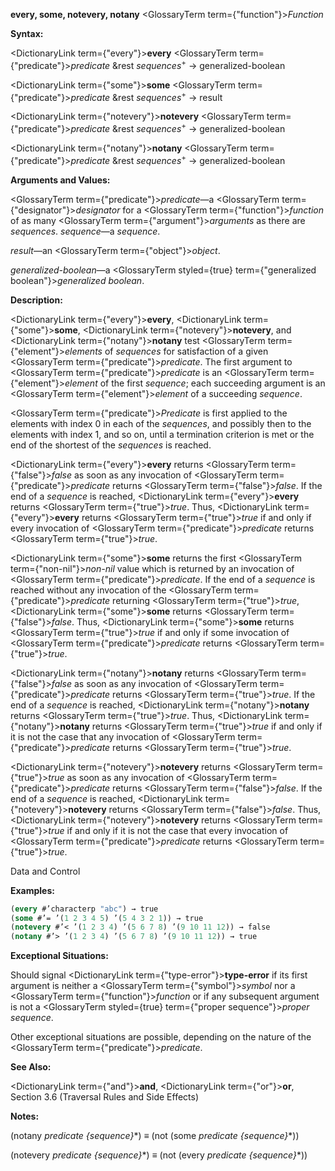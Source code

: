 **every, some, notevery, notany** <GlossaryTerm  term={"function"}><i>Function</i></GlossaryTerm> 



**Syntax:** 



<DictionaryLink  term={"every"}><b>every</b></DictionaryLink> <GlossaryTerm  term={"predicate"}><i>predicate</i></GlossaryTerm> &amp;rest *sequences*<sup>+</sup> → generalized-boolean 



<DictionaryLink  term={"some"}><b>some</b></DictionaryLink> <GlossaryTerm  term={"predicate"}><i>predicate</i></GlossaryTerm> &amp;rest *sequences*<sup>+</sup> → result 



<DictionaryLink  term={"notevery"}><b>notevery</b></DictionaryLink> <GlossaryTerm  term={"predicate"}><i>predicate</i></GlossaryTerm> &amp;rest *sequences*<sup>+</sup> → generalized-boolean 



<DictionaryLink  term={"notany"}><b>notany</b></DictionaryLink> <GlossaryTerm  term={"predicate"}><i>predicate</i></GlossaryTerm> &amp;rest *sequences*<sup>+</sup> → generalized-boolean 



**Arguments and Values:** 



<GlossaryTerm  term={"predicate"}><i>predicate</i></GlossaryTerm>—a <GlossaryTerm  term={"designator"}><i>designator</i></GlossaryTerm> for a <GlossaryTerm  term={"function"}><i>function</i></GlossaryTerm> of as many <GlossaryTerm  term={"argument"}><i>arguments</i></GlossaryTerm> as there are *sequences*. *sequence*—a *sequence*. 



*result*—an <GlossaryTerm  term={"object"}><i>object</i></GlossaryTerm>. 



*generalized-boolean*—a <GlossaryTerm styled={true} term={"generalized boolean"}><i>generalized boolean</i></GlossaryTerm>. 



**Description:** 



<DictionaryLink  term={"every"}><b>every</b></DictionaryLink>, <DictionaryLink  term={"some"}><b>some</b></DictionaryLink>, <DictionaryLink  term={"notevery"}><b>notevery</b></DictionaryLink>, and <DictionaryLink  term={"notany"}><b>notany</b></DictionaryLink> test <GlossaryTerm  term={"element"}><i>elements</i></GlossaryTerm> of *sequences* for satisfaction of a given <GlossaryTerm  term={"predicate"}><i>predicate</i></GlossaryTerm>. The first argument to <GlossaryTerm  term={"predicate"}><i>predicate</i></GlossaryTerm> is an <GlossaryTerm  term={"element"}><i>element</i></GlossaryTerm> of the first *sequence*; each succeeding argument is an <GlossaryTerm  term={"element"}><i>element</i></GlossaryTerm> of a succeeding *sequence*. 



<GlossaryTerm  term={"predicate"}><i>Predicate</i></GlossaryTerm> is first applied to the elements with index 0 in each of the *sequences*, and possibly then to the elements with index 1, and so on, until a termination criterion is met or the end of the shortest of the *sequences* is reached. 



<DictionaryLink  term={"every"}><b>every</b></DictionaryLink> returns <GlossaryTerm  term={"false"}><i>false</i></GlossaryTerm> as soon as any invocation of <GlossaryTerm  term={"predicate"}><i>predicate</i></GlossaryTerm> returns <GlossaryTerm  term={"false"}><i>false</i></GlossaryTerm>. If the end of a *sequence* is reached, <DictionaryLink  term={"every"}><b>every</b></DictionaryLink> returns <GlossaryTerm  term={"true"}><i>true</i></GlossaryTerm>. Thus, <DictionaryLink  term={"every"}><b>every</b></DictionaryLink> returns <GlossaryTerm  term={"true"}><i>true</i></GlossaryTerm> if and only if every invocation of <GlossaryTerm  term={"predicate"}><i>predicate</i></GlossaryTerm> returns <GlossaryTerm  term={"true"}><i>true</i></GlossaryTerm>. 



<DictionaryLink  term={"some"}><b>some</b></DictionaryLink> returns the first <GlossaryTerm  term={"non-nil"}><i>non-nil</i></GlossaryTerm> value which is returned by an invocation of <GlossaryTerm  term={"predicate"}><i>predicate</i></GlossaryTerm>. If the end of a *sequence* is reached without any invocation of the <GlossaryTerm  term={"predicate"}><i>predicate</i></GlossaryTerm> returning <GlossaryTerm  term={"true"}><i>true</i></GlossaryTerm>, <DictionaryLink  term={"some"}><b>some</b></DictionaryLink> returns <GlossaryTerm  term={"false"}><i>false</i></GlossaryTerm>. Thus, <DictionaryLink  term={"some"}><b>some</b></DictionaryLink> returns <GlossaryTerm  term={"true"}><i>true</i></GlossaryTerm> if and only if some invocation of <GlossaryTerm  term={"predicate"}><i>predicate</i></GlossaryTerm> returns <GlossaryTerm  term={"true"}><i>true</i></GlossaryTerm>. 



<DictionaryLink  term={"notany"}><b>notany</b></DictionaryLink> returns <GlossaryTerm  term={"false"}><i>false</i></GlossaryTerm> as soon as any invocation of <GlossaryTerm  term={"predicate"}><i>predicate</i></GlossaryTerm> returns <GlossaryTerm  term={"true"}><i>true</i></GlossaryTerm>. If the end of a *sequence* is reached, <DictionaryLink  term={"notany"}><b>notany</b></DictionaryLink> returns <GlossaryTerm  term={"true"}><i>true</i></GlossaryTerm>. Thus, <DictionaryLink  term={"notany"}><b>notany</b></DictionaryLink> returns <GlossaryTerm  term={"true"}><i>true</i></GlossaryTerm> if and only if it is not the case that any invocation of <GlossaryTerm  term={"predicate"}><i>predicate</i></GlossaryTerm> returns <GlossaryTerm  term={"true"}><i>true</i></GlossaryTerm>. 



<DictionaryLink  term={"notevery"}><b>notevery</b></DictionaryLink> returns <GlossaryTerm  term={"true"}><i>true</i></GlossaryTerm> as soon as any invocation of <GlossaryTerm  term={"predicate"}><i>predicate</i></GlossaryTerm> returns <GlossaryTerm  term={"false"}><i>false</i></GlossaryTerm>. If the end of a *sequence* is reached, <DictionaryLink  term={"notevery"}><b>notevery</b></DictionaryLink> returns <GlossaryTerm  term={"false"}><i>false</i></GlossaryTerm>. Thus, <DictionaryLink  term={"notevery"}><b>notevery</b></DictionaryLink> returns <GlossaryTerm  term={"true"}><i>true</i></GlossaryTerm> if and only if it is not the case that every invocation of <GlossaryTerm  term={"predicate"}><i>predicate</i></GlossaryTerm> returns <GlossaryTerm  term={"true"}><i>true</i></GlossaryTerm>. 



Data and Control 











**Examples:**
```lisp
(every #’characterp "abc") → true 
(some #’= ’(1 2 3 4 5) ’(5 4 3 2 1)) → true 
(notevery #’< ’(1 2 3 4) ’(5 6 7 8) ’(9 10 11 12)) → false 
(notany #’> ’(1 2 3 4) ’(5 6 7 8) ’(9 10 11 12)) → true 
```
**Exceptional Situations:** 



Should signal <DictionaryLink  term={"type-error"}><b>type-error</b></DictionaryLink> if its first argument is neither a <GlossaryTerm  term={"symbol"}><i>symbol</i></GlossaryTerm> nor a <GlossaryTerm  term={"function"}><i>function</i></GlossaryTerm> or if any subsequent argument is not a <GlossaryTerm styled={true} term={"proper sequence"}><i>proper sequence</i></GlossaryTerm>. 



Other exceptional situations are possible, depending on the nature of the <GlossaryTerm  term={"predicate"}><i>predicate</i></GlossaryTerm>. 



**See Also:** 



<DictionaryLink  term={"and"}><b>and</b></DictionaryLink>, <DictionaryLink  term={"or"}><b>or</b></DictionaryLink>, Section 3.6 (Traversal Rules and Side Effects) 



**Notes:** 



(notany *predicate \{sequence\}*\*) *≡* (not (some *predicate \{sequence\}*\*)) 



(notevery *predicate \{sequence\}*\*) *≡* (not (every *predicate \{sequence\}*\*)) 



